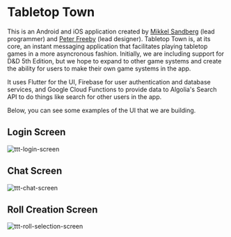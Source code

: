 # Tabletop Town

This is an Android and iOS application created by [Mikkel Sandberg](https://mikkelsandberg.com) (lead programmer) and [Peter Freeby](http://www.peterfreeby.com) (lead designer). Tabletop Town is, at its core, an instant messaging application that facilitates playing tabletop games in a more asyncronous fashion. Initially, we are including support for D&D 5th Edition, but we hope to expand to other game systems and create the ability for users to make their own game systems in the app.

It uses Flutter for the UI, Firebase for user authentication and database services, and Google Cloud Functions to provide data to Algolia's Search API to do things like search for other users in the app.

Below, you can see some examples of the UI that we are building.

## Login Screen
![ttt-login-screen](https://user-images.githubusercontent.com/44450721/111053076-a1e12a80-8415-11eb-94ff-53b94fa870fc.jpg)

## Chat Screen
![ttt-chat-screen](https://user-images.githubusercontent.com/44450721/111053080-b1607380-8415-11eb-827d-22820133bcaf.jpg)

## Roll Creation Screen
![ttt-roll-selection-screen](https://user-images.githubusercontent.com/44450721/111053083-ba514500-8415-11eb-961f-2034e341e541.jpg)
